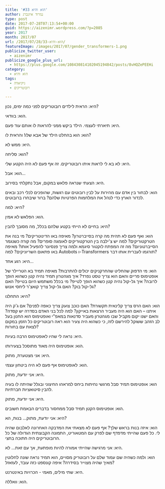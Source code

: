 ```yaml
---
title: 'הוא והיא #33'
author: נמרוד איזנברג
type: post
date: 2017-07-28T07:13:54+00:00
guid: https://aizenimr.wordpress.com/?p=2085
year: 2017
month: 2017/07
url: /2017/07/28/הוא-והיא-33/
featureImage: /images/2017/07/gender_transformers-1.png
publicize_twitter_user:
  - aizenimr
publicize_google_plus_url:
  - https://plus.google.com/108430814102045194842/posts/8vHQZePEEHi
category:
  - הוא והיא
tags:
  - גיקיאדה
  - רובוטריקים

---
```

<span lang="he-IL">היא</span><span lang="en-US">: </span><span lang="he-IL">הראית לילדים רובוטריקים לפני כמה ימים</span><span lang="en-US">, </span><span lang="he-IL">נכון</span><span lang="en-US">?</span>

<span lang="he-IL">הוא</span><span lang="en-US">: </span><span lang="he-IL">בוודאי</span><span lang="en-US">.</span>

<span lang="he-IL">היא</span><span lang="en-US">: </span><span lang="he-IL">תיארתי לעצמי</span><span lang="en-US">. </span><span lang="he-IL">הילד ביקש ממני להראות לו אותם עוד פעם</span><span lang="en-US">.</span>

<span lang="he-IL">הוא</span><span lang="en-US">: </span><span lang="he-IL">הוא בהחלט הילד של אבא שלו</span><span lang="en-US">! </span><span lang="he-IL">והראית לו</span><span lang="en-US">?</span>

<span lang="he-IL">היא</span><span lang="en-US">: </span><span lang="he-IL">ממש לא</span><span lang="en-US">.</span>

<span lang="he-IL">הוא</span><span lang="en-US">: </span><span lang="he-IL">סליחה</span><span lang="en-US">?</span>

<span lang="he-IL">היא</span><span lang="en-US">: </span><span lang="he-IL">לא בא לי לראות איתו רובוטריקים</span><span lang="en-US">. </span><span lang="he-IL">זה אף פעם לא היה הקטע שלי</span><span lang="en-US">.</span>

<span lang="he-IL">הוא</span><span lang="en-US">: </span><span lang="he-IL">אבל</span><span lang="en-US">...</span>

היא: הצעתי שנראה פלאש במקום, אבל נתקלתי בסירוב.

הוא: לבחור בין אדם עם מהירות על לבין רובוטים עם רגשות, שהופכים לכלי רכב ובאים לכדור הארץ כדי לנהל את המלחמות הפרטיות שלהם? ברור שיבחרו ברובוטים.

היא: למה?

הוא: הפלאש לא אמין.

<span lang="he-IL">היא</span><span lang="en-US">: בחיים </span><span lang="he-IL">לא הייתי בקטע שלהם בכלל</span><span lang="en-US">, </span><span lang="he-IL">מה מסובך להבין</span><span lang="en-US">?</span>

<span lang="he-IL">הוא</span><span lang="en-US">: </span><span lang="he-IL">ואף פעם לא תהית מה קרה בסייברטרון</span><span lang="en-US">? </span><span lang="he-IL">מאיפה באו הדינוטריקים</span><span lang="en-US">? </span><span lang="he-IL">מי בנה את הטרקטוריקים</span><span lang="en-US">? </span><span lang="he-IL">למה יש צ</span><span lang="en-US">'</span><span lang="he-IL">ילבה בין הטרקטוריקים לאומגה סופרים</span><span lang="en-US">? </span><span lang="he-IL">מה קורה כשנגמר הסייברטוניום</span><span lang="en-US">? </span><span lang="he-IL">מה זה המפתח לוקטור סיגמא ולמה צריך פנסיונר להפעיל אותו</span><span lang="en-US">? </span><span lang="he-IL">מאיפה באו פתאום השריוניקים</span><span lang="en-US">? </span><span lang="he-IL">למה </span><span lang="en-US">Autobots </span><span lang="he-IL">ו</span><span lang="en-US">-Transformers </span><span lang="he-IL">תורגמו לעברית אותו דבר</span><span lang="en-US">?</span>

<span lang="he-IL">היא</span><span lang="en-US">: </span><span lang="he-IL">רגע אחד</span><span lang="en-US">...</span>

<span lang="he-IL">הוא</span><span lang="en-US">: </span><span lang="he-IL">מי הדפוק שהחליט שהחרקניקים יכולים להתרבות</span><span lang="en-US">? </span><span lang="he-IL">מאיפה תמיד בא הטריילר של אופטימוס פריים והאם הוא צריך טסט נפרד</span><span lang="en-US">? </span><span lang="he-IL">איך מגהטרון תמיד נהיה קטן כשהוא הופך לרובה</span><span lang="en-US">? </span><span lang="he-IL">איך גל-קול נהיה קטן כשהוא הופך לטייפ</span><span lang="en-US">? </span><span lang="he-IL">מי בכלל משתמש היום בטייפ</span><span lang="en-US">? </span><span lang="he-IL">האם גל</span><span lang="en-US">-</span><span lang="he-IL">קול בוק</span><span lang="en-US">? </span><span lang="he-IL">האם גל</span><span lang="en-US">-</span><span lang="he-IL">קול צריך קואצ</span><span lang="en-US">'</span><span lang="he-IL">ר ליחסי אנוש</span><span lang="en-US">?</span>

<span lang="he-IL">היא</span><span lang="en-US">: </span><span lang="he-IL">התחלנו</span><span lang="en-US">?</span>

<span lang="he-IL">הוא</span><span lang="en-US">: </span><span lang="he-IL">האם הרס צריך קלינאית תקשורת</span><span lang="en-US">? </span><span lang="he-IL">האם כוכב צועק צריך כאפה לפנים</span><span lang="en-US">? </span><span lang="he-IL">אם ג</span><span lang="en-US">'</span><span lang="he-IL">ק היה איתנו – האם הוא היה מעביר הרצאות באייקון</span><span lang="en-US">? </span><span lang="he-IL">למה לכל בני האדם בסדרה יש קסדה</span><span lang="en-US">? </span><span lang="he-IL">והאם ישנו יקום מקביל שבו מגהטרון מעביר סדנאות במאפ</span><span lang="en-US">"</span><span lang="he-IL">י ואופטימוס הוא החנון בעל לב הזהב ששוקל להירשם לזה</span><span lang="en-US">, </span><span lang="he-IL">כי כשהוא היה צעיר הוא ראה רובוטריקים כל הזמן במקום לצאת עם בחורות</span><span lang="en-US">?</span>

<span lang="he-IL">היא</span><span lang="en-US">: </span><span lang="he-IL">נראה לי שהיו לאופטימוס הרבה בעיות</span><span lang="en-US">.</span>

<span lang="he-IL">הוא</span><span lang="en-US">: </span><span lang="he-IL">אופטימוס היה מאוד מתוסכל בצעירותו</span><span lang="en-US">.</span>

<span lang="he-IL">היא</span><span lang="en-US">: </span><span lang="he-IL">אני מצטערת</span><span lang="en-US">, </span><span lang="he-IL">מתוק</span><span lang="en-US">.</span>

הוא: לאופטימוס אף פעם לא היה ביטחון עצמי.

היא: אני יודעת, מתוק.

הוא: אופטימוס תמיד סבל מרגשי נחיתות ביחס למראהו החיצוני ובגלל שהיתה לו בעיה להבין סיטואציות חברתיות.

היא: אני יודעת, מתוק.

<span lang="he-IL">הוא</span><span lang="en-US">: </span><span lang="he-IL">אופטימוס הקטן תמיד סבל ממחסור בדברים הבאמת חשובים</span><span lang="en-US">.</span>

<span lang="he-IL">היא</span><span lang="en-US">: </span><span lang="he-IL">אני יודעת</span><span lang="en-US">, </span><span lang="he-IL">מתוק… בנות</span><span lang="en-US">, </span><span lang="he-IL">הא</span><span lang="en-US">?</span>

<span lang="he-IL">הוא</span><span lang="en-US">: </span><span lang="he-IL">איזה בנות בראש שלך</span><span lang="en-US">? </span><span lang="he-IL">אף פעם לא מצאתי את המדבקה האחרונה לאלבום שהיה לי</span><span lang="en-US">. </span><span lang="he-IL">כל פעם שהייתי מדפדף שם לפרק עם המטאוריט</span><span lang="en-US">, </span><span lang="he-IL">התמונה הקבוצתית הגדולה של כל הרובוטריקים היה חתוכה בחצי</span><span lang="en-US">.</span>

<span lang="he-IL">היא</span><span lang="en-US">: </span><span lang="he-IL">אני מרגישה שהייתי אמורה להיות מופתעת</span><span lang="en-US">, </span><span lang="he-IL">אך עם זאת… לא</span><span lang="en-US">.</span>

<span lang="he-IL">הוא</span><span lang="en-US">: </span><span lang="he-IL">ולמה כשהיה שם עמוד שלם על רובוטריק מסויים</span><span lang="en-US">, </span><span lang="he-IL">הוא תמיד נראה שונה לחלוטין מאיך שהיה מצוייר בסידרה</span><span lang="en-US">? </span><span lang="he-IL">איפה קונספט כזה עובד</span><span lang="en-US">, </span><span lang="he-IL">לעזאזל</span><span lang="en-US">?</span>

<span lang="he-IL">היא</span><span lang="en-US">: </span><span lang="he-IL">שתי מילים</span><span lang="en-US">, </span><span lang="he-IL">מאמי -</span> <span lang="he-IL">הכרויות באינטרנט</span><span lang="en-US">.</span>

<span lang="he-IL">הוא</span><span lang="en-US">: </span><span lang="he-IL">וואללה</span><span lang="en-US">.</span>